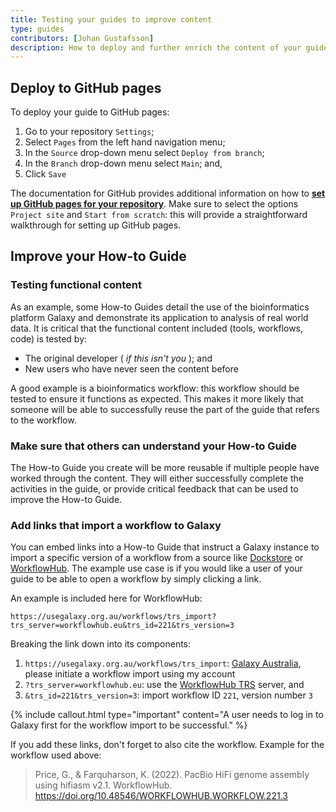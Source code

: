 ```yaml
---
title: Testing your guides to improve content
type: guides
contributors: [Johan Gustafsson]
description: How to deploy and further enrich the content of your guides.
---
```



## Deploy to GitHub pages

To deploy your guide to GitHub pages:

1. Go to your repository `Settings`;
2. Select `Pages` from the left hand navigation menu;
3. In the `Source` drop-down menu select `Deploy from branch`;
4. In the `Branch` drop-down menu select `Main`; and,
5. Click `Save`

The documentation for GitHub provides additional information on how to [**set up GitHub pages for your repository**](https://pages.github.com/). Make sure to select the options `Project site` and `Start from scratch`: this will provide a straightforward walkthrough for setting up GitHub pages.


## Improve your How-to Guide

### Testing functional content

As an example, some How-to Guides detail the use of the bioinformatics platform Galaxy and demonstrate its application to analysis of real world data. It is critical that the functional content included (tools, workflows, code) is tested by:

- The original developer ( *if this isn't you* ); and 
- New users who have never seen the content before

A good example is a bioinformatics workflow: this workflow should be tested to ensure it functions as expected. This makes it more likely that someone will be able to successfully reuse the part of the guide that refers to the workflow.


### Make sure that others can understand your How-to Guide
 
The How-to Guide you create will be more reusable if multiple people have worked through the content. They will either successfully complete the activities in the guide, or provide critical feedback that can be used to improve the How-to Guide.


### Add links that import a workflow to Galaxy

You can embed links into a How-to Guide that instruct a Galaxy instance to import a specific version of a workflow from a source like [Dockstore](https://dockstore.org/) or [WorkflowHub](https://workflowhub.eu/). The example use case is if you would like a user of your guide to be able to open a workflow by simply clicking a link.

An example is included here for WorkflowHub:

```
https://usegalaxy.org.au/workflows/trs_import?trs_server=workflowhub.eu&trs_id=221&trs_version=3
```

Breaking the link down into its components:

1. `https://usegalaxy.org.au/workflows/trs_import`: [Galaxy Australia](https://usegalaxy.org.au/), please initiate a workflow import using my account
2. `?trs_server=workflowhub.eu`: use the [WorkflowHub TRS](https://about.workflowhub.eu/developer/trs/) server, and
3. `&trs_id=221&trs_version=3`: import workflow ID `221`, version number `3`

{% include callout.html type="important" content="A user needs to log in to Galaxy first for the workflow import to be successful." %}

If you add these links, don't forget to also cite the workflow. Example for the workflow used above:
> Price, G., & Farquharson, K. (2022). PacBio HiFi genome assembly using hifiasm v2.1. WorkflowHub. https://doi.org/10.48546/WORKFLOWHUB.WORKFLOW.221.3

 